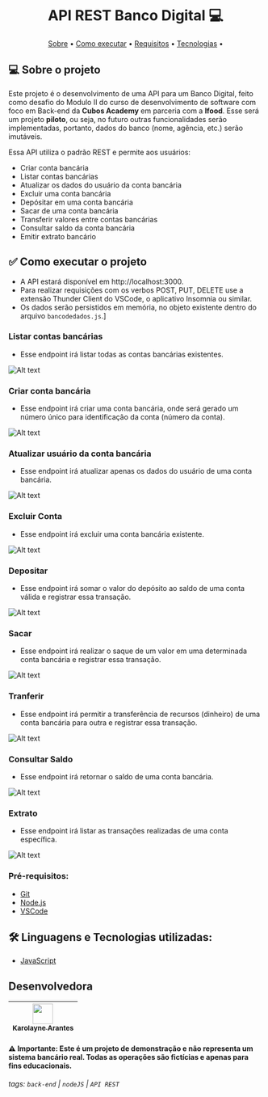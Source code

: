 <h1 align="center"> 
	API REST Banco Digital 💻
</h1>

<p align="center">
 <a href="#-sobre-o-projeto">Sobre</a> •
 <a href="#-como-executar-o-projeto">Como executar</a> • 
  <a href="#-pre-requisitos">Requisitos</a> • 
 <a href="#-linguagem-utilizada">Tecnologias</a> • 
</p>

## 💻 Sobre o projeto

Este projeto é o desenvolvimento de uma API para um Banco Digital, feito como desafio do Modulo II do curso de desenvolvimento de software com foco em Back-end da **Cubos Academy** em parceria com a **Ifood**. Esse será um projeto **piloto**, ou seja, no futuro outras funcionalidades serão implementadas, portanto, dados do banco (nome, agência, etc.) serão imutáveis. 

Essa API utiliza o padrão REST e permite aos usuários:

-   Criar conta bancária
-   Listar contas bancárias
-   Atualizar os dados do usuário da conta bancária
-   Excluir uma conta bancária
-   Depósitar em uma conta bancária
-   Sacar de uma conta bancária
-   Transferir valores entre contas bancárias
-   Consultar saldo da conta bancária
-   Emitir extrato bancário

## ✅ Como executar o projeto

- A API estará disponível em http://localhost:3000.
- Para realizar requisições com os verbos POST, PUT, DELETE use a extensão Thunder Client do VSCode, o aplicativo Insomnia ou similar.
- Os dados serão persistidos em memória, no objeto existente dentro do arquivo `bancodedados.js`.]

### Listar contas bancárias

- Esse endpoint irá listar todas as contas bancárias existentes.

![Alt text](<img/verificar senha.png>)

### Criar conta bancária

- Esse endpoint irá criar uma conta bancária, onde será gerado um número único para identificação da conta (número da conta).

![Alt text](<img/criar conta.png>)

### Atualizar usuário da conta bancária

- Esse endpoint irá atualizar apenas os dados do usuário de uma conta bancária.

![Alt text](<img/atualizar conta.png>)

### Excluir Conta

- Esse endpoint irá excluir uma conta bancária existente.

![Alt text](img/excluir.png)

### Depositar

- Esse endpoint irá somar o valor do depósito ao saldo de uma conta válida e registrar essa transação.

![Alt text](img/deposito.png)

### Sacar

- Esse endpoint irá realizar o saque de um valor em uma determinada conta bancária e registrar essa transação.

![Alt text](img/saque.png)

### Tranferir

- Esse endpoint irá permitir a transferência de recursos (dinheiro) de uma conta bancária para outra e registrar essa transação.

![Alt text](img/tranferir.png)

### Consultar Saldo

- Esse endpoint irá retornar o saldo de uma conta bancária.

![Alt text](img/saldo.png)

### Extrato

- Esse endpoint irá listar as transações realizadas de uma conta específica.

![Alt text](img/extrato.png)

### Pré-requisitos:

- [Git](https://git-scm.com)
- [Node.js](https://nodejs.org/en/)
- [VSCode](https://code.visualstudio.com/)

## 🛠 Linguagens e Tecnologias utilizadas:

- [JavaScript](https://developer.mozilla.org/pt-BR/docs/Web/JavaScript)

## Desenvolvedora

| [<img src="![Alt text](img/octocat-1695760041166.png)" width=40><br><sub>Karolayne Arantes</sub>](https://www.linkedin.com/in/karolayne-arantes-b544b526b/) |
| :---: |

#### ⚠️ Importante: Este é um projeto de demonstração e não representa um sistema bancário real. Todas as operações são fictícias e apenas para fins educacionais.


###### tags: `back-end` | `nodeJS` | `API REST`


